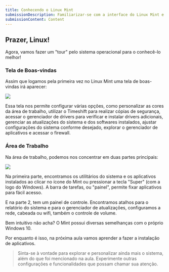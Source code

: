 ```yaml
---
title: Conhecendo o Linux Mint
submissionDescription: Familiarizar-se com a interface do Linux Mint e explorar as configurações básicas do sistema. Depois escreva um curto relatório sobre as alterações que você fez.
submissionContent: Content
---
```


## Prazer, Linux!
Agora, vamos fazer um "tour" pelo sistema operacional para o conhecê-lo melhor!

### Tela de Boas-vindas
Assim que logamos pela primeira vez no Linux Mint uma tela de boas-vindas irá aparecer:

![](https://menthor-content.s3.sa-east-1.amazonaws.com/34de5c81-f21c-41d2-bce3-bd7e9877a5e5)

Essa tela nos permite configurar várias opções, como personalizar as cores da área de trabalho, utilizar o Timeshift para realizar cópias de segurança, acessar o gerenciador de drivers para verificar e instalar drivers adicionais, gerenciar as atualizações do sistema e dos softwares instalados, ajustar configurações do sistema conforme desejado, explorar o gerenciador de aplicativos e acessar o firewall.

### Área de Trabalho
Na área de trabalho, podemos nos concentrar em duas partes principais:

![](https://menthor-content.s3.sa-east-1.amazonaws.com/3e5672aa-e55d-4688-8ce1-6c40d1f834bd)

Na primeira parte, encontramos os utilitários do sistema e os aplicativos instalados ao clicar no ícone do Mint ou pressionar a tecla "Super" (com a logo do Windows). A barra de tarefas, ou "painel", permite fixar aplicativos para fácil acesso.

E na parte 2, tem um painel de controle. Encontramos atalhos para o relatório do sistema e para o gerenciador de atualizações, configuramos a rede, cabeada ou wifi, também o controle de volume.

Bem intuitivo não acha? O Mint possui diversas semelhanças com o próprio Windows 10.

Por enquanto é isso, na próxima aula vamos aprender a fazer a instalação de aplicativos.

> Sinta-se à vontade para explorar e personalizar ainda mais o sistema, além do que foi mencionado na aula. Experimente outras configurações e funcionalidades que possam chamar sua atenção.

